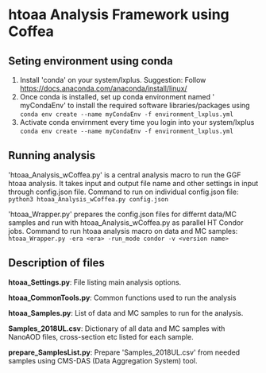 # htoaa Analysis Framework using Coffea

## Seting environment using conda
1. Install 'conda' on your system/lxplus. Suggestion: Follow https://docs.anaconda.com/anaconda/install/linux/
2. Once conda is installed, set up conda environment named ' myCondaEnv' to install the required software libraries/packages using
   ```conda env create --name myCondaEnv -f environment_lxplus.yml```
3. Activate conda envirnment every time you login into your system/lxplus
   ```conda env create --name myCondaEnv -f environment_lxplus.yml```

## Running analysis
'htoaa_Analysis_wCoffea.py' is a central analysis macro to run the GGF htoaa analysis. It takes input and output file name and other settings in input through config.json file. Command to run on individual config.json file: ```python3 htoaa_Analysis_wCoffea.py config.json```

'htoaa_Wrapper.py' prepares the config.json files for differnt data/MC samples and run with htoaa_Analysis_wCoffea.py as parallel HT Condor jobs.
Command to run htoaa analysis macro on data and MC samples:
```htoaa_Wrapper.py -era <era> -run_mode condor -v <version name>```

## Description of files
**htoaa_Settings.py**: File listing main analysis options.

**htoaa_CommonTools.py**: Common functions used to run the analysis

**htoaa_Samples.py**: List of data and MC samples to run for the analysis.

**Samples_2018UL.csv**: Dictionary of all data and MC samples with NanoAOD files, cross-section etc listed for each sample.

**prepare_SamplesList.py**: Prepare 'Samples_2018UL.csv' from needed samples using CMS-DAS (Data Aggregation System) tool.
